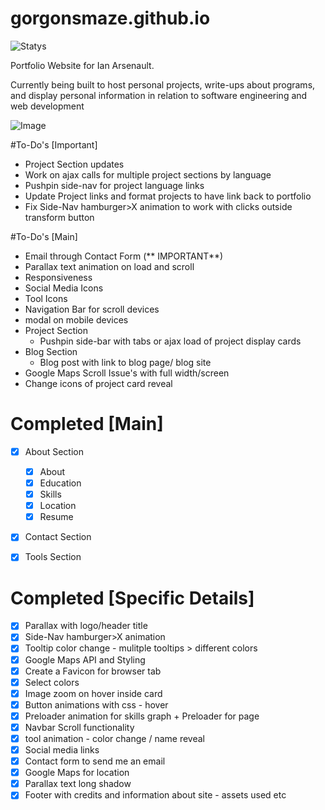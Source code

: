 # gorgonsmaze.github.io

![Statys](https://img.shields.io/badge/Complete-75%25-orange.svg)

Portfolio Website for Ian Arsenault.

Currently being built to host personal projects, write-ups about programs, and display personal information in relation to software engineering and web development


![Image](http://i.imgur.com/oGVINmF.png)

#To-Do's [Important]
* Project Section updates
 * Work on ajax calls for multiple project sections by language
 * Pushpin side-nav for project language links
 * Update Project links and format projects to have link back to portfolio
* Fix Side-Nav hamburger>X animation to work with clicks outside transform button

#To-Do's [Main]
* Email through Contact Form (** IMPORTANT**)
* Parallax text animation on load and scroll
* Responsiveness
 * Social Media Icons
 * Tool Icons
 * Navigation Bar for scroll devices
 * modal on mobile devices
* Project Section
  * Pushpin side-bar with tabs or ajax load of project display cards
* Blog Section
  * Blog post with link to blog page/ blog site
* Google Maps Scroll Issue's with full width/screen
* Change icons of project card reveal
 
# Completed [Main]
- [x] About Section
    - [x] About
    - [x] Education
    - [x] Skills
    - [x] Location
    - [x] Resume
- [x]  Contact Section
- [x]  Tools Section

  

# Completed [Specific Details]
- [x] Parallax with logo/header title
- [x] Side-Nav hamburger>X animation
- [x] Tooltip color change - mulitple tooltips > different colors
- [x] Google Maps API and Styling
- [x] Create a Favicon for browser tab
- [x] Select colors
- [x] Image zoom on hover inside card
- [x] Button animations with css - hover
- [x] Preloader animation for skills graph + Preloader for page
- [x] Navbar Scroll functionality
- [x] tool animation - color change / name reveal
- [x] Social media links
- [x] Contact form to send me an email
- [x] Google Maps for location
- [x] Parallax text long shadow 
- [x] Footer with credits and information about site - assets used etc 
